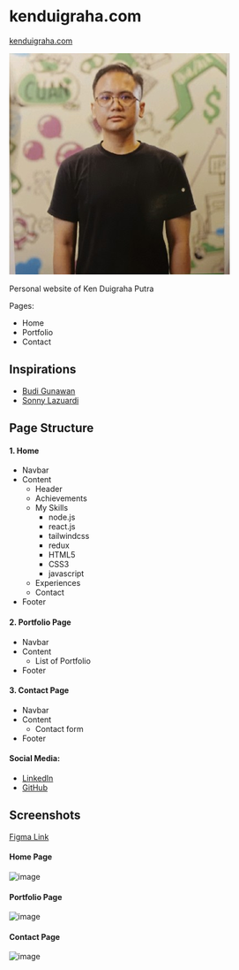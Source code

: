 # kenduigraha.com
[kenduigraha.com](https://kenduigraha.com)

![alt text](/assets/images/kenduigraha.jpg)

Personal website of Ken Duigraha Putra

Pages:
- Home
- Portfolio
- Contact

## Inspirations
- [Budi Gunawan](https://www.budigunawan.com/)
- [Sonny Lazuardi](https://sonnylab.framer.website/)

## Page Structure
#### 1. Home
- Navbar
- Content
  - Header
  - Achievements
  - My Skills
    - node.js
    - react.js
    - tailwindcss
    - redux
    - HTML5
    - CSS3
    - javascript
  - Experiences
  - Contact
- Footer

#### 2. Portfolio Page
- Navbar
- Content
  - List of Portfolio
- Footer

#### 3. Contact Page
- Navbar
- Content
  - Contact form
- Footer

#### Social Media:
- [LinkedIn](https://www.linkedin.com/in/kenduigraha/)
- [GitHub](https://github.com/kenduigraha)

## Screenshots
[Figma Link](https://www.figma.com/design/8CNI318ggHHfnMrvMpObl8/kenduigraha.com?node-id=0-1&t=QPl6bQuMdCGd1l50-1)
#### Home Page
<img width="185" alt="image" src="https://github.com/user-attachments/assets/b7bbaa2f-b11b-492b-a04a-7ffb0cdec8ae" />

#### Portfolio Page
<img width="187" alt="image" src="https://github.com/user-attachments/assets/9625958c-c2df-4ec5-931d-f3afdc9aa95c" />

#### Contact Page
<img width="422" alt="image" src="https://github.com/user-attachments/assets/a9f7ea1f-7378-42d5-9701-42839468764f" />

